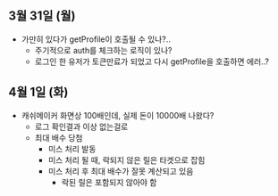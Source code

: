 
## 3월 31일 (월)

- 가만히 있다가 getProfile이 호출될 수 있나?..
	- 주기적으로 auth를 체크하는 로직이 있나?
	- 로그인 한 유저가 토큰만료가 되었고 다시 getProfile을 호출하면 에러..?


## 4월 1일 (화)

- 캐쉬메이커 화면상 100배인데, 실제 돈이 10000배 나왔다?
	- 로그 확인결과 이상 없는걸로
	- 최대 배수 당첨
		- 미스 처리 발동
		- 미스 처리 될 때, 락되지 않은 릴은 타겟으로 잡힘
		- 미스 처리 후 최대 배수가 잘못 계산되고 있음
			- 락된 릴은 포함되지 않아야 함